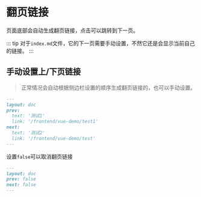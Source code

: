 # 翻页链接

页面底部会自动生成翻页链接，点击可以跳转到下一页。

::: tip 
对于`index.md`文件，它的下一页需要手动设置，不然它还是会显示当前自己的链接。
:::

## 手动设置上/下页链接

> 正常情况会自动根据侧边栏设置的顺序生成翻页链接的，也可以手动设置。

```markdown
---
layout: doc
prev:
  text: '测试1'
  link: '/frontend/vue-demo/test1'
next:
  text: '测试2'
  link: '/frontend/vue-demo/test'
---
```

设置`false`可以取消翻页链接

```markdown
---
layout: doc
prev: false
next: false
---
```